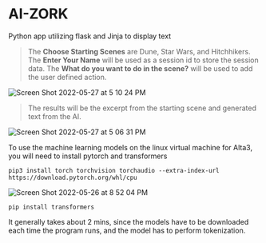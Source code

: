 # AI-ZORK
Python app utilizing flask and Jinja to display text

> The **Choose Starting Scenes** are Dune, Star Wars, and Hitchhikers.
> The **Enter Your Name** will be used as a session id to store the session data.
> The **What do you want to do in the scene?** will be used to add the user defined action.

![Screen Shot 2022-05-27 at 5 10 24 PM](https://user-images.githubusercontent.com/9085803/170801918-5eb35527-8810-435e-a58d-c10156e888ed.png)

> The results will be the excerpt from the starting scene and generated text from the AI.

![Screen Shot 2022-05-27 at 5 06 31 PM](https://user-images.githubusercontent.com/9085803/170801747-c4728f1d-c990-49aa-b4fc-c8fc8b146c01.png)




To use the machine learning models on the linux virtual machine for Alta3, you will need to install pytorch and transformers

``` 
pip3 install torch torchvision torchaudio --extra-index-url https://download.pytorch.org/whl/cpu
```

![Screen Shot 2022-05-26 at 8 52 04 PM](https://user-images.githubusercontent.com/9085803/170797263-184c1e92-5582-43a0-96f6-1d34df409911.png)


```
pip install transformers
```

It generally takes about 2 mins, since the models have to be downloaded each time the program runs, and the model has to perform tokenization.

